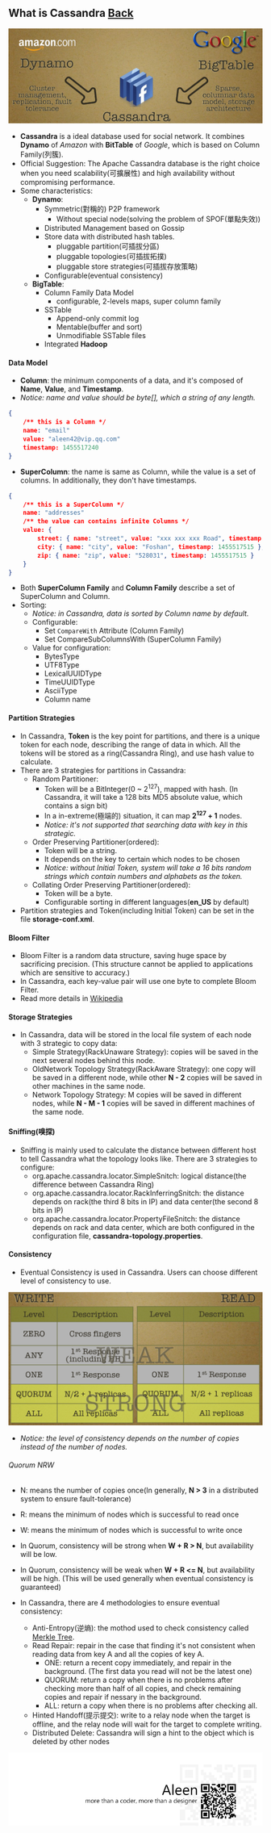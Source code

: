 ## What is Cassandra [Back](./qa.md)

<img src="./cassandra_banner.jpg">

- **Cassandra** is a ideal database used for social network. It combines **Dynamo** of *Amazon* with **BitTable** of *Google*, which is based on Column Family(列簇).
- Official Suggestion: The Apache Cassandra database is the right choice when you need scalability(可擴展性) and high availability without compromising performance.
- Some characteristics:
    - **Dynamo**:
        - Symmetric(對稱的) P2P framework
            - Without special node(solving the problem of SPOF(單點失效))
        - Distributed Management based on Gossip
        - Store data with distributed hash tables.
            - pluggable partition(可插拔分區)
            - pluggable topologies(可插拔拓撲)
            - pluggable store strategies(可插拔存放策略)
        - Configurable(eventual consistency)
    - **BigTable**:
        - Column Family Data Model
            - configurable, 2-levels maps, super column family
        - SSTable
            - Append-only commit log
            - Mentable(buffer and sort)
            - Unmodifiable SSTable files
        - Integrated **Hadoop**

#### Data Model

- **Column**: the minimum components of a data, and it's composed of **Name**, **Value**, and **Timestamp**.
- *Notice: name and value should be byte[], which a string of any length.*

```json
{
    /** this is a Column */
    name: "email"
    value: "aleen42@vip.qq.com"
    timestamp: 1455517240
}
```

- **SuperColumn**: the name is same as Column, while the value is a set of columns. In additionally, they don't have timestamps.

```json
{
    /** this is a SuperColumn */
    name: "addresses"
    /** the value can contains infinite Columns */
    value: {
        street: { name: "street", value: "xxx xxx xxx Road", timestamp: 1455517515 },
        city: { name: "city", value: "Foshan", timestamp: 1455517515 },
        zip: { name: "zip", value: "528031", timestamp: 1455517515 }
    }
}
```

- Both **SuperColumn Family** and **Column Family** describe a set of SuperColumn and Column.
- Sorting:
    - *Notice: in Cassandra, data is sorted by Column name by default.*
    - Configurable:
        - Set `CompareWith` Attribute (Column Family)
        - Set CompareSubColumnsWith (SuperColumn Family)
    - Value for configuration:
        - BytesType
        - UTF8Type
        - LexicalUUIDType
        - TimeUUIDType
        - AsciiType
        - Column name

#### Partition Strategies

- In Cassandra, **Token** is the key point for partitions, and there is a unique token for each node, describing the range of data in which. All the tokens will be stored as a ring(Cassandra Ring), and use hash value to calculate.
- There are 3 strategies for partitions in Cassandra:
    - Random Partitioner:
        - Token will be a BitInteger(0 ~ 2<sup>127</sup>), mapped with hash. (In Cassandra, it will take a 128 bits MD5 absolute value, which contains a sign bit)
        - In a in-extreme(極端的) situation, it can map **2<sup>127</sup> + 1** nodes.
        - *Notice: it's not supported that searching data with key in this strategic.*
    - Order Preserving Partitioner(ordered):
        - Token will be a string.
        - It depends on the key to certain which nodes to be chosen
        - *Notice: without Initial Token, system will take a 16 bits random strings which contain numbers and alphabets as the token.*
    - Collating Order Preserving Partitioner(ordered):
        - Token will be a byte.
        - Configurable sorting in different languages(**en_US** by default)
- Partition strategies and Token(including Initial Token) can be set in the file **storage-conf.xml**.

#### Bloom Filter

- Bloom Filter is a random data structure, saving huge space by sacrificing precision. (This structure cannot be applied to applications which are sensitive to accuracy.)
- In Cassandra, each key-value pair will use one byte to complete Bloom Filter.
- Read more details in [Wikipedia](https://en.wikipedia.org/wiki/Bloom_filter)

#### Storage Strategies

- In Cassandra, data will be stored in the local file system of each node with 3 strategic to copy data:
    - Simple Strategy(RackUnaware Strategy): copies will be saved in the next several nodes behind this node.
    - OldNetwork Topology Strategy(RackAware Strategy): one copy will be saved in a different node, while other **N - 2** copies will be saved in other machines in the same node.
    - Network Topology Strategy: M copies will be saved in different nodes, while **N - M - 1** copies will be saved in different machines of the same node.

#### Sniffing(嗅探)

- Sniffing is mainly used to calculate the distance between different host to tell Cassandra what the topology looks like. There are 3 strategies to configure:
    - org.apache.cassandra.locator.SimpleSnitch: logical distance(the difference between Cassandra Ring)
    - org.apache.cassandra.locator.RackInferringSnitch: the distance depends on rack(the third 8 bits in IP) and data center(the second 8 bits in IP)
    - org.apache.cassandra.locator.PropertyFileSnitch: the distance depends on rack and data center, which
are both configured in the configuration file, **cassandra-topology.properties**.

#### Consistency

- Eventual Consistency is used in Cassandra. Users can choose different level of consistency to use.

<img src="./cassandra_consistency.png">

- *Notice: the level of consistency depends on the number of copies instead of the number of nodes.*

###### Quorum NRW

- N: means the number of copies once(In generally, **N > 3** in a distributed system to ensure fault-tolerance)
- R: means the minimum of nodes which is successful to read once
- W: means the minimum of nodes which is successful to write once
- In Quorum, consistency will be strong when **W + R > N**, but availability will be low.
- In Quorum, consistency will be weak when **W + R <= N**, but availability will be high. (This will be used generally when eventual consistency is guaranteed)

- In Cassandra, there are 4 methodologies to ensure eventual consistency:
    - Anti-Entropy(逆熵): the mothod used to check consistency called [Merkle Tree](https://en.wikipedia.org/wiki/Merkle_tree).
    - Read Repair: repair in the case that finding it's not consistent when reading data from key A and all the copies of key A.
        - ONE: return a recent copy immediately, and repair in the background. (The first data you read will not be the latest one)
        - QUORUM: return a copy when there is no problems after checking more than half of all copies, and check remaining copies and repair if nessary in the background.
        - ALL: return a copy when there is no problems after checking all.
    - Hinted Handoff(提示提交): write to a relay node when the target is offline, and the relay node will wait for the target to complete writing.
    - Distributed Delete: Cassandra will sign a hint to the object which is deleted by other nodes

<a href="http://aleen42.github.io/" target="_blank" ><img src="./../pic/tail.gif"></a>
